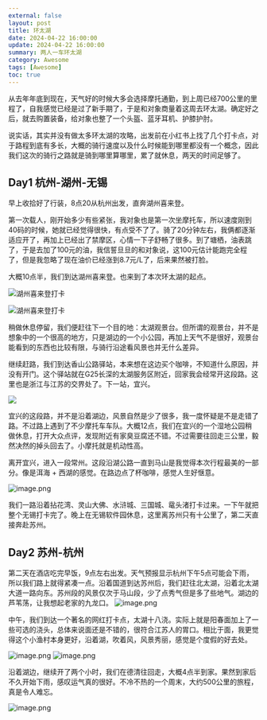 ```yaml
---
external: false
layout: post
title: 环太湖
date: 2024-04-22 16:00:00
update: 2024-04-22 16:00:00
summary: 两人一车环太湖
category: Awesome
tags: [Awesome]
toc: true
---
```


从去年年底到现在，天气好的时候大多会选择摩托通勤，到上周已经700公里的里程了，自我感觉已经是过了新手期了，于是和对象商量着这周去环太湖。确定好之后，就去购置装备，给对象也整了一个头盔、蓝牙耳机、护膝护肘。

说实话，其实并没有做太多环太湖的攻略，出发前在小红书上找了几个打卡点，对于路程到底有多长，大概的骑行速度以及什么时候能到哪里都没有一个概念，因此我们这次的骑行之路就是骑到哪里算哪里，累了就休息，两天的时间足够了。

## Day1 杭州-湖州-无锡

早上收拾好了行装，8点20从杭州出发，直奔湖州喜来登。

第一次载人，刚开始多少有些紧张，我对象也是第一次坐摩托车，所以速度刚到40码的时候，她就已经觉得很快，有点受不了了。骑了20分钟左右，我俩都逐渐适应开了，再加上已经出了禁摩区，心情一下子舒畅了很多。到了塘栖，油表跳了，于是去加了100元的油，我信誓旦旦的和对象说，这100元估计能跑完全程了，但是我忽略了现在油价已经涨到8.7元/L了，后来果然被打脸。

大概10点半，我们到达湖州喜来登。也来到了本次环太湖的起点。

![湖州喜来登打卡](https://raw.githubusercontent.com/luckyscript/image/master/20240423091623.png)

![湖州喜来登打卡](https://raw.githubusercontent.com/luckyscript/image/master/20240423091640.png)

稍做休息停留，我们便赶往下一个目的地：太湖观景台。但所谓的观景台，并不是想象中的一个很高的地方，只是湖边的一个小公园，再加上天气不是很好，观景台能看到的东西也比较有限，与骑行沿途看风景也并无什么差异。

继续赶路，我们到达香山公路驿站，本来想在这边买个咖啡，不知道什么原因，并没有开门。这个驿站就在G25长深的太湖服务区附近，回家我会经常开这段路。这里也是浙江与江苏的交界处了。下一站，宜兴。

![](https://raw.githubusercontent.com/luckyscript/image/master/20240423102154.png)

宜兴的这段路，并不是沿着湖边，风景自然是少了很多，我一度怀疑是不是走错了路。不过路上遇到了不少摩托车车队。大概12点，我们在宜兴的一个湿地公园稍做休息，打开大众点评，发现附近有家臭豆腐还不错。不过需要往回走三公里，毅然决然的掉头回去了。小摩托就是机动性高。


离开宜兴，进入一段常州。这段沿湖公路一直到马山是我觉得本次行程最美的一部分。像是洱海 + 西湖的感觉。在路边点了杯咖啡，感觉人生好惬意。

![image.png](https://raw.githubusercontent.com/luckyscript/image/master/20240423102154.png)


我们一路沿着拈花湾、灵山大佛、水浒城、三国城、鼋头渚打卡过来。一下午就把整个无锡打卡完了。晚上在无锡软件园休息，这里离苏州只有十公里了，第二天直接奔赴苏州。

## Day2 苏州-杭州

第二天在酒店吃完早饭，9点左右出发。天气预报显示杭州下午5点可能会下雨，所以我们路上就得紧凑一点。沿着国道到达苏州后，我们赶往北太湖，沿着北太湖大道一路向东。苏州段的风景仅次于马山段，少了点秀气但是多了些地气。湖边的芦苇荡，让我想起老家的九龙口。
![image.png](https://raw.githubusercontent.com/luckyscript/image/master/20240423101909.png)

中午，我们到达一个著名的网红打卡点，太湖十八浇。实际上就是阳春面加上了一些可选的浇头，总体来说面还是不错的，很符合江苏人的胃口。相比于面，我更觉得这个小渔村本身更好，沿着湖，吹着风，风景秀丽，感觉是个度假的好去处。

![image.png](https://raw.githubusercontent.com/luckyscript/image/master/20240423102136.png)
![image.png](https://raw.githubusercontent.com/luckyscript/image/master/20240423102141.png)

沿着湖边，继续开了两个小时，我们在德清往回走，大概4点半到家。果然到家后不久开始下雨，感叹运气真的很好。不冷不热的一个周末，大约500公里的旅程，真是令人难忘。

![image.png](https://raw.githubusercontent.com/luckyscript/image/master/20240423102423.png)



